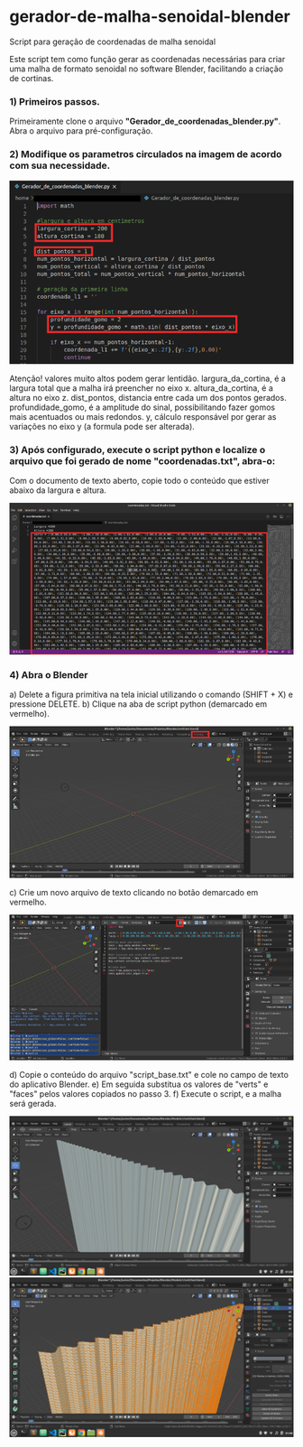 # gerador-de-malha-senoidal-blender
Script para geração de coordenadas de malha senoidal

Este script tem como função gerar as coordenadas necessárias para criar uma malha de formato senoidal no software Blender, facilitando a criação de cortinas.

### 1) Primeiros passos.
Primeiramente clone o arquivo **"Gerador_de_coordenadas_blender.py"**. Abra o arquivo para pré-configuração.

### 2) Modifique os parametros circulados na imagem de acordo com sua necessidade.

![alt text](https://github.com/Joselacerdajunior/gerador-de-malha-senoidal-blender/blob/main/img/image.png)

Atenção! valores muito altos podem gerar lentidão.
largura_da_cortina, é a largura total que a malha irá preencher no eixo x.
altura_da_cortina, é a altura no eixo z.
dist_pontos, distancia entre cada um dos pontos gerados.
profundidade_gomo, é a amplitude do sinal, possibilitando fazer gomos mais acentuados ou mais redondos.
y, cálculo responsável por gerar as variações no eixo y (a formula pode ser alterada).

### 3) Após configurado, execute o script python e localize o arquivo que foi gerado de nome "coordenadas.txt", abra-o:
Com o documento de texto aberto, copie todo o conteúdo que estiver abaixo da largura e altura.

![alt text](https://github.com/Joselacerdajunior/gerador-de-malha-senoidal-blender/blob/main/img/coordenadas.png)

### 4) Abra o Blender
a) Delete a figura primitiva na tela inicial utilizando o comando (SHIFT + X) e pressione DELETE.
b) Clique na aba de script python (demarcado em vermelho).

![alt text](https://github.com/Joselacerdajunior/gerador-de-malha-senoidal-blender/blob/main/img/blender-home.png)

c) Crie um novo arquivo de texto clicando no botão demarcado em vermelho.

![alt text](https://github.com/Joselacerdajunior/gerador-de-malha-senoidal-blender/blob/main/img/script.png)

d) Copie o conteúdo do arquivo "script_base.txt" e cole no campo de texto do aplicativo Blender.
e) Em seguida substitua os valores de "verts" e "faces" pelos valores copiados no passo 3.
f) Execute o script, e a malha será gerada.

![alt text](https://github.com/Joselacerdajunior/gerador-de-malha-senoidal-blender/blob/main/img/malha.png)
![alt text](https://github.com/Joselacerdajunior/gerador-de-malha-senoidal-blender/blob/main/img/malha2.png)
